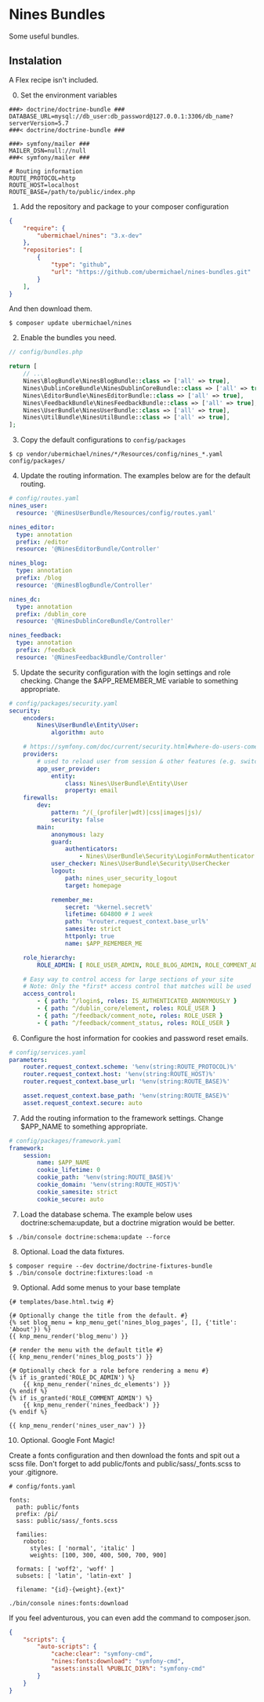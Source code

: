 Nines Bundles
=============

Some useful bundles.

Instalation
-----------

A Flex recipe isn't included. 

0. Set the environment variables

```text
###> doctrine/doctrine-bundle ###
DATABASE_URL=mysql://db_user:db_password@127.0.0.1:3306/db_name?serverVersion=5.7
###< doctrine/doctrine-bundle ###

###> symfony/mailer ###
MAILER_DSN=null://null
###< symfony/mailer ###

# Routing information
ROUTE_PROTOCOL=http
ROUTE_HOST=localhost
ROUTE_BASE=/path/to/public/index.php
```

1. Add the repository and package to your composer configuration

```json
{
    "require": {
        "ubermichael/nines": "3.x-dev"
    },
    "repositories": [
        {
            "type": "github",
            "url": "https://github.com/ubermichael/nines-bundles.git"
        }
    ],
}
```

And then download them.

```shell
$ composer update ubermichael/nines
```

2. Enable the bundles you need.

```php
// config/bundles.php

return [
    // ...
    Nines\BlogBundle\NinesBlogBundle::class => ['all' => true],
    Nines\DublinCoreBundle\NinesDublinCoreBundle::class => ['all' => true],
    Nines\EditorBundle\NinesEditorBundle::class => ['all' => true],
    Nines\FeedbackBundle\NinesFeedbackBundle::class => ['all' => true],
    Nines\UserBundle\NinesUserBundle::class => ['all' => true],
    Nines\UtilBundle\NinesUtilBundle::class => ['all' => true],
];
```

3. Copy the default configurations to `config/packages`

```shell
$ cp vendor/ubermichael/nines/*/Resources/config/nines_*.yaml config/packages/
```

4. Update the routing information. The examples below are for the default routing.

```yaml
# config/routes.yaml
nines_user:
  resource: '@NinesUserBundle/Resources/config/routes.yaml'

nines_editor:
  type: annotation
  prefix: /editor
  resource: '@NinesEditorBundle/Controller'

nines_blog:
  type: annotation
  prefix: /blog
  resource: '@NinesBlogBundle/Controller'

nines_dc:
  type: annotation
  prefix: /dublin_core
  resource: '@NinesDublinCoreBundle/Controller'

nines_feedback:
  type: annotation
  prefix: /feedback
  resource: '@NinesFeedbackBundle/Controller'
```

5. Update the security configuration with the login settings and role checking. Change
the $APP_REMEMBER_ME variable to something appropriate.

```yaml
# config/packages/security.yaml
security:
    encoders:
        Nines\UserBundle\Entity\User:
            algorithm: auto

    # https://symfony.com/doc/current/security.html#where-do-users-come-from-user-providers
    providers:
        # used to reload user from session & other features (e.g. switch_user)
        app_user_provider:
            entity:
                class: Nines\UserBundle\Entity\User
                property: email
    firewalls:
        dev:
            pattern: ^/(_(profiler|wdt)|css|images|js)/
            security: false
        main:
            anonymous: lazy
            guard:
                authenticators:
                    - Nines\UserBundle\Security\LoginFormAuthenticator
            user_checker: Nines\UserBundle\Security\UserChecker
            logout:
                path: nines_user_security_logout
                target: homepage

            remember_me:
                secret: '%kernel.secret%'
                lifetime: 604800 # 1 week
                path: '%router.request_context.base_url%'
                samesite: strict
                httponly: true
                name: $APP_REMEMBER_ME

    role_hierarchy:
        ROLE_ADMIN: [ ROLE_USER_ADMIN, ROLE_BLOG_ADMIN, ROLE_COMMENT_ADMIN, ROLE_DC_ADMIN, ROLE_USER ]

    # Easy way to control access for large sections of your site
    # Note: Only the *first* access control that matches will be used
    access_control:
        - { path: ^/login$, roles: IS_AUTHENTICATED_ANONYMOUSLY }
        - { path: ^/dublin_core/element, roles: ROLE_USER }
        - { path: ^/feedback/comment_note, roles: ROLE_USER }
        - { path: ^/feedback/comment_status, roles: ROLE_USER }
```

6. Configure the host information for cookies and password reset emails.

```yaml
# config/services.yaml
parameters:
    router.request_context.scheme: '%env(string:ROUTE_PROTOCOL)%'
    router.request_context.host: '%env(string:ROUTE_HOST)%'
    router.request_context.base_url: '%env(string:ROUTE_BASE)%'

    asset.request_context.base_path: '%env(string:ROUTE_BASE)%'
    asset.request_context.secure: auto
```

7. Add the routing information to the framework settings. Change $APP_NAME to something
appropriate.
```yaml
# config/packages/framework.yaml
framework:
    session:
        name: $APP_NAME
        cookie_lifetime: 0
        cookie_path: '%env(string:ROUTE_BASE)%'
        cookie_domain: '%env(string:ROUTE_HOST)%'
        cookie_samesite: strict
        cookie_secure: auto
```

7. Load the database schema. The example below uses doctrine:schema:update, but a
doctrine migration would be better.

```shell
$ ./bin/console doctrine:schema:update --force
```

8. Optional. Load the data fixtures.
```shell
$ composer require --dev doctrine/doctrine-fixtures-bundle
$ ./bin/console doctrine:fixtures:load -n
```

9. Optional. Add some menus to your base template
```twig
{# templates/base.html.twig #}

{# Optionally change the title from the default. #}
{% set blog_menu = knp_menu_get('nines_blog_pages', [], {'title': 'About'}) %}
{{ knp_menu_render('blog_menu') }}

{# render the menu with the default title #}
{{ knp_menu_render('nines_blog_posts') }}

{# Optionally check for a role before rendering a menu #}
{% if is_granted('ROLE_DC_ADMIN') %}
    {{ knp_menu_render('nines_dc_elements') }}
{% endif %}
{% if is_granted('ROLE_COMMENT_ADMIN') %}
    {{ knp_menu_render('nines_feedback') }}
{% endif %}

{{ knp_menu_render('nines_user_nav') }}
```

10. Optional. Google Font Magic!

Create a fonts configuration and then download the fonts and spit out a scss file. Don't forget to 
add public/fonts and public/sass/_fonts.scss to your .gitignore.

```twig
# config/fonts.yaml

fonts:
  path: public/fonts
  prefix: /pi/
  sass: public/sass/_fonts.scss

  families:
    roboto:
      styles: [ 'normal', 'italic' ]
      weights: [100, 300, 400, 500, 700, 900]

  formats: [ 'woff2', 'woff' ]
  subsets: [ 'latin', 'latin-ext' ]

  filename: "{id}-{weight}.{ext}"

```

```shell script
./bin/console nines:fonts:download
```

If you feel adventurous, you can even add the command to composer.json.

```json
{
    "scripts": {
        "auto-scripts": {
            "cache:clear": "symfony-cmd",
            "nines:fonts:download": "symfony-cmd",
            "assets:install %PUBLIC_DIR%": "symfony-cmd"
        }
    }
}
```
